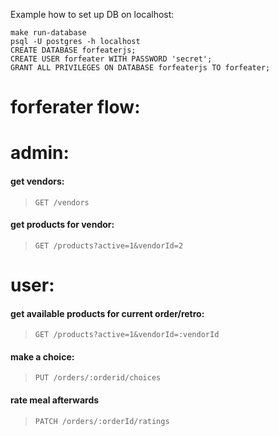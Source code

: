 Example how to set up DB on localhost:
```
make run-database
psql -U postgres -h localhost
CREATE DATABASE forfeaterjs;
CREATE USER forfeater WITH PASSWORD 'secret';
GRANT ALL PRIVILEGES ON DATABASE forfeaterjs TO forfeater;
```

# forferater flow:

# admin:
#### get vendors:
> `GET /vendors`
#### get products for vendor:
> `GET /products?active=1&vendorId=2`

# user:
#### get available products for current order/retro:
> `GET /products?active=1&vendorId=:vendorId`
#### make a choice:
> `PUT /orders/:orderid/choices`
#### rate meal afterwards
> `PATCH /orders/:orderId/ratings`